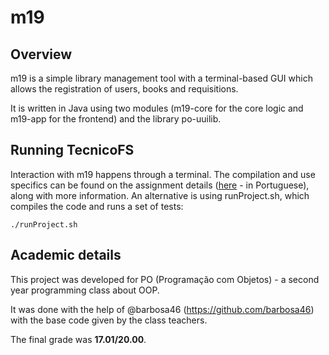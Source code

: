 # m19

## Overview
m19 is a simple library management tool with a terminal-based GUI which allows the registration of users, books and requisitions.

It is written in Java using two modules (m19-core for the core logic and m19-app for the frontend) and the library po-uuilib.


## Running TecnicoFS
Interaction with m19 happens through a terminal. The compilation and use specifics can be found on the assignment details ([here](https://web.tecnico.ulisboa.pt/~david.matos/w/pt/index.php/Programa%C3%A7%C3%A3o_com_Objectos/Projecto_de_Programa%C3%A7%C3%A3o_com_Objectos/Enunciado_do_Projecto_de_2019-2020) - in Portuguese), along with more information. An alternative is using runProject.sh, which compiles the code and runs a set of tests:

```console
./runProject.sh
```


## Academic details
This project was developed for PO (Programação com Objetos) - a second year programming class about OOP.

It was done with the help of @barbosa46 (https://github.com/barbosa46) with the base code given by the class teachers.

The final grade was **17.01/20.00**.
